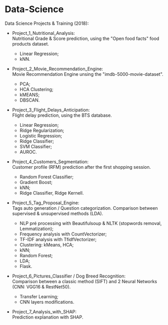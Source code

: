 # Data-Science
Data Science Projects &amp; Training (2018):


- Project_1_Nutritional_Analysis:    
Nutritional Grade & Score prediction, using the "Open food facts" food products dataset.
  - Linear Regression; 
  - kNN.   

- Project_2_Movie_Recommendation_Engine:    
Movie Recommendation Engine unsing the "imdb-5000-movie-dataset".    
  - PCA;
  - HCA Clustering;    
  - kMEANS;   
  - DBSCAN.    

- Project_3_Flight_Delays_Anticipation:    
Flight delay prediction, using the BTS database.    
  - Linear Regression;
  - Ridge Regularization;
  - Logistic Regression;
  - Ridge Classifier;
  - SVM Classifier;
  - AUROC.

- Project_4_Customers_Segmentation:    
Customer profile (RFM) prediction after the first shopping session.
  - Random Forest Classifier;
  - Gradient Boost;
  - kNN;
  - Ridge Classifier, Ridge Kernell.

- Project_5_Tag_Proposal_Engine:   
Tags auto generation / Question categorization.
Comparison between supervised & unsupervised methods (LDA).
  - NLP pré processing with Beautifulsoup & NLTK (stopwords removal, Lemmatization);
  - Frequency analysis with CountVectorizer;
  - TF-IDF analysis with TfidfVectorizer;
  - Clustering: kMeans, HCA;
  - kNN;
  - Random Forest;
  - LDA;
  - Flask.

- Project_6_Pictures_Classifier / Dog Breed Recognition:      
Comparison between a classic method (SIFT) and 2 Neural Networks (CNN: VGG16 & RestNet50).    
  - Transfer Learning; 
  - CNN layers modifications.

- Project_7_Analysis_with_SHAP:    	  
Prediction explanation with SHAP.
